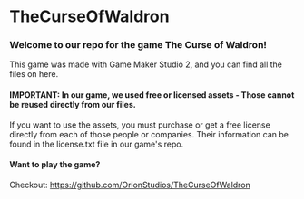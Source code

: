 # TheCurseOfWaldron

### Welcome to our repo for the game The Curse of Waldron!
This game was made with Game Maker Studio 2, and you can find all the files on here. 

#### IMPORTANT: In our game, we used free or licensed assets - Those cannot be reused directly from our files. 
If you want to use the assets, you must purchase or get a free license directly from each of those people or companies. 
Their information can be found in the license.txt file in our game's repo.


#### Want to play the game? 
Checkout: https://github.com/OrionStudios/TheCurseOfWaldron

